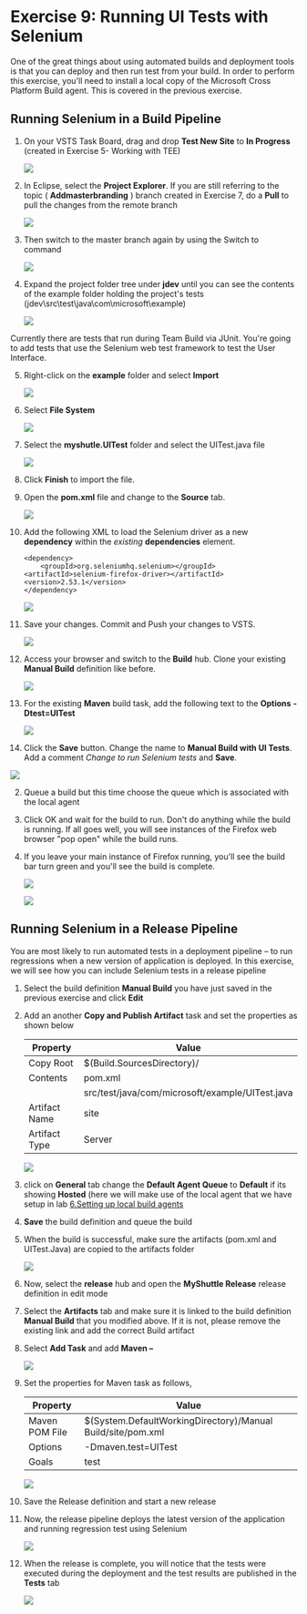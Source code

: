 
# Exercise 9: Running UI Tests with Selenium

One of the great things about using automated builds and deployment tools is that you can deploy and then run test from your build. In order to perform this exercise, you&#39;ll need to install a local copy of the Microsoft Cross Platform Build agent. This is covered in the previous exercise.

## Running Selenium in a Build Pipeline

1. On your VSTS Task Board, drag and drop **Test New Site** to **In Progress** (created in Exercise 5- Working with TEE)

    ![](https://github.com/hsachinraj/vsts-javavmlabs/blob/master/HoLs/images/selenium/image002.png?raw=true)

2. In Eclipse, select the **Project Explorer**. If you are still referring to the topic ( **Addmasterbranding** ) branch created in Exercise 7, do a **Pull** to pull the changes from the remote branch

    ![](https://github.com/hsachinraj/vsts-javavmlabs/blob/master/HoLs/images/selenium/image003.jpg?raw=true)

3. Then switch to the master branch again by using the Switch to command

    ![](https://github.com/hsachinraj/vsts-javavmlabs/blob/master/HoLs/images/selenium/image004.png?raw=true)

3. Expand the project folder tree under **jdev** until you can see the contents of the example folder holding the project&#39;s tests (jdev\src\test\java\com\microsoft\example)

    ![](https://github.com/hsachinraj/vsts-javavmlabs/blob/master/HoLs/images/selenium/image005.jpg?raw=true)


Currently there are tests that run during Team Build via JUnit. You&#39;re going to add tests that use the Selenium web test framework to test the User Interface.

5. Right-click on the **example** folder and select **Import**

    ![](https://github.com/hsachinraj/vsts-javavmlabs/blob/master/HoLs/images/selenium/image006.jpg?raw=true)

6. Select **File System**

    ![](https://github.com/hsachinraj/vsts-javavmlabs/blob/master/HoLs/images/selenium/image007.jpg?raw=true)

7. Select the **myshutle.UITest** folder and select the UITest.java file

    ![](https://github.com/hsachinraj/vsts-javavmlabs/blob/master/HoLs/images/selenium/image008.jpg?raw=true)

8. Click **Finish**  to import the file.
9. Open the **pom.xml** file and change to the **Source** tab.

    ![](https://github.com/hsachinraj/vsts-javavmlabs/blob/master/HoLs/images/selenium/image008a.png?raw=true)
    
    

10. Add the following XML to load the Selenium driver as a new **dependency** within the _existing_ **dependencies** element.

        <dependency>
            <groupId>org.seleniumhq.selenium></groupId>
        <artifactId>selenium-firefox-driver></artifactId>
        <version>2.53.1</version>
        </dependency>
        
        
    ![](https://github.com/hsachinraj/vsts-javavmlabs/blob/master/HoLs/images/selenium/image009.jpg?raw=true)

11. Save your changes. Commit and Push your changes to VSTS.

    ![](https://github.com/hsachinraj/vsts-javavmlabs/blob/master/HoLs/images/selenium/image010.jpg?raw=true)

12. Access your browser and switch to the **Build** hub. Clone your existing **Manual Build** definition like before.

    ![](https://github.com/hsachinraj/vsts-javavmlabs/blob/master/HoLs/images/selenium/image011.png?raw=true)


13. For the existing **Maven** build task, add the following text to the **Options**  **-Dtest=UITest**

    ![](https://github.com/hsachinraj/vsts-javavmlabs/blob/master/HoLs/images/selenium/image012.jpg?raw=true)


14. Click the **Save** button. Change the name to **Manual Build with UI Tests**. Add a comment *Change to run Selenium tests* and **Save**.

 ![](https://github.com/hsachinraj/vsts-javavmlabs/blob/master/HoLs/images/selenium/image012a.jpg?raw=true)

2. Queue a build but this time choose the queue which is associated with the local agent
3. Click OK and wait for the build to run. Don&#39;t do anything while the build is running. If all goes well, you will see instances of the Firefox web browser &quot;pop open&quot; while the build runs.
4. If you leave your main instance of Firefox running, you&#39;ll see the build bar turn green and you&#39;ll see the build is complete.

    ![](https://github.com/hsachinraj/vsts-javavmlabs/blob/master/HoLs/images/selenium/image013.jpg?raw=true)

     ![](https://github.com/hsachinraj/vsts-javavmlabs/blob/master/HoLs/images/selenium/image014.jpg?raw=true)

## Running Selenium in a Release Pipeline

You are most likely to run automated tests in a deployment pipeline – to run regressions when a new version of application is deployed. In this exercise, we will see how you can include Selenium tests in a release pipeline

1. Select the build definition **Manual Build** you have just saved in the previous exercise and click **Edit**
2. Add an another **Copy and Publish Artifact** task and set the properties as shown below

    | **Property** | **Value** |
    | --- | --- |
    | Copy Root | $(Build.SourcesDirectory)/ |
    | Contents | pom.xml |
                | src/test/java/com/microsoft/example/UITest.java|
    | Artifact Name | site |
    | Artifact Type | Server |

    ![](https://github.com/hsachinraj/vsts-javavmlabs/blob/master/HoLs/images/selenium/image015.jpg?raw=true)


3. click on **General** tab change the **Default Agent Queue** to **Default** if its showing **Hosted** (here we will make use of the local agent that we have setup in lab [6.Setting up local build agents](https://github.com/hsachinraj/vsts-javavmlabs/blob/master/HoLs/6.Setting%20up%20local%20build%20agents.md)
4. **Save** the build definition and queue the build
5. When the build is successful, make sure the artifacts (pom.xml and UITest.Java) are copied to the artifacts folder

     ![](https://github.com/hsachinraj/vsts-javavmlabs/blob/master/HoLs/images/selenium/image015a.jpg?raw=true)


6. Now, select the **release** hub and open the **MyShuttle Release** release definition in edit mode
7. Select the **Artifacts** tab and make sure it is linked to the build definition **Manual Build** that you modified above. If it is not, please remove the existing link and add the correct Build artifact
8. Select **Add Task** and add **Maven –** 

    ![](https://github.com/hsachinraj/vsts-javavmlabs/blob/master/HoLs/images/selenium/image016a.jpg?raw=true)

9. Set the properties for Maven task as follows,

    | **Property** | **Value** |
    | --- | --- |
    | Maven POM File | $(System.DefaultWorkingDirectory)/Manual Build/site/pom.xml |
    | Options | -Dmaven.test=UITest |
    | Goals | test |
    

    ![](https://github.com/hsachinraj/vsts-javavmlabs/blob/master/HoLs/images/selenium/image016.jpg?raw=true)


1. Save the Release definition and start a new release
2. Now, the release pipeline deploys the latest version of the application and running regression test using Selenium

    ![](https://github.com/hsachinraj/vsts-javavmlabs/blob/master/HoLs/images/selenium/image017.jpg?raw=true)

1. When the release is complete, you will notice that the tests were executed during the deployment and the test results are published in the **Tests** tab

    ![](https://github.com/hsachinraj/vsts-javavmlabs/blob/master/HoLs/images/selenium/image018.jpg?raw=true)

